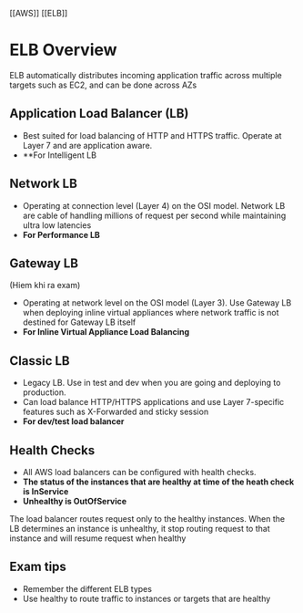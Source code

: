 [[AWS]] [[ELB]]

# ELB Overview

ELB automatically distributes incoming application traffic across multiple targets such as EC2, and can be done across AZs

## Application Load Balancer (LB)

- Best suited for load balancing of HTTP and HTTPS traffic. Operate at Layer 7 and are application aware.
- **For Intelligent LB

## Network LB

- Operating at connection level (Layer 4) on the OSI model. Network LB are cable of handling millions of request per second while maintaining ultra low latencies
- **For Performance LB**

## Gateway LB

(Hiem khi ra exam)
- Operating at network level on the OSI model (Layer 3). Use Gateway LB when deploying inline virtual appliances where network traffic is not destined for Gateway LB itself
- **For Inline Virtual Appliance Load Balancing**

## Classic LB

- Legacy LB. Use in test and dev when you are going and deploying to production. 
- Can load balance HTTP/HTTPS applications and use Layer 7-specific features such as X-Forwarded and sticky session
- **For dev/test load balancer**

## Health Checks

- All AWS load balancers can be configured with health checks.
- **The status of the instances that are healthy at time of the heath check is InService**
- **Unhealthy is OutOfService**

The load balancer routes request only to the healthy instances. When the LB determines an instance is unhealthy, it stop routing request to that instance and will resume request when healthy

## Exam tips

- Remember the different ELB types
- Use healthy to route traffic to instances or targets that are healthy
